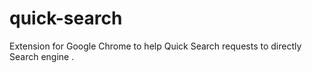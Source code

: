 # quick-search
Extension for Google Chrome to help Quick Search requests to directly Search engine . 
